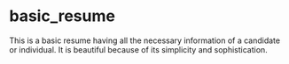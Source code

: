 # basic_resume
This is a basic resume having all the necessary information of a candidate or individual. 
It is beautiful because of its simplicity and sophistication. 

